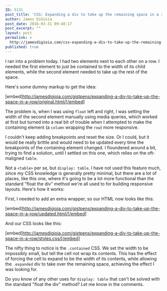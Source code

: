 ```yaml
---
ID: 5131
post_title: 'CSS: Expanding a div to take up the remaining space in a row'
author: James DiGioia
post_date: 2016-03-31 09:48:17
post_excerpt: ""
layout: post
permalink: >
  http://jamesdigioia.com/css-expanding-a-div-to-take-up-the-remaining-space-in-a-row/
published: true
---
```

I ran into a problem today. I had two elements next to each other on a row. I needed the first element to just be contained to the width of its child elements, while the second element needed to take up the rest of the space.

Here's some dummy markup to get the idea:

[embed]http://jamesdigioia.com/gistpens/expanding-a-div-to-take-up-the-space-in-a-row/original.html/[/embed]

The problem is, when I was using `float` left and right, I was setting the width of the second element manually using media queries, which worked at first but turned into a real bit of trouble when I attempted to make the containing element (a `column` wrapping the `row`) more responsive.

I couldn't keep adding breakpoints and reset the size. Or I could, but it would be really brittle and would need to be updated every time the breakpoints of the containing element changed. I floundered around a bit, trying to find a solution, until I settled on this one, which relies on the oft-maligned `table`.

Not a `<table>` per se, but `display: table`. I have not used this feature much, since my CSS knowledge is generally pretty minimal, but there are a lot of places, like this one, where it's going to be a lot more functional than the standard "float the div" method we're all used to for building responsive layouts. Here's how it works:

First, I needed to add an extra wrapper, so our HTML now looks like this:

[embed]http://jamesdigioia.com/gistpens/expanding-a-div-to-take-up-the-space-in-a-row/updated.html/[/embed]

And our CSS looks like this:

[embed]http://jamesdigioia.com/gistpens/expanding-a-div-to-take-up-the-space-in-a-row/styles.css/[/embed]

The nifty thing to notice is the `.contained` CSS. We set the width to be impossibly small, but tell the cell not wrap its contents. This has the effect of forcing the cell to expand to be the width of its contents, while allowing the `.expanded` div to take over the remaining space, achieving the effect I was looking for.

Do you know of any other uses for `display: table` that can't be solved with the standard "float the div" method? Let me know in the comments.